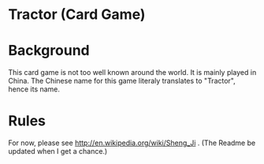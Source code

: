 # Tractor (Card Game)

Background
===

This card game is not too well known around the world. It is mainly played in China. The Chinese name for this game literaly translates to "Tractor", hence its name.

Rules
===

For now, please see http://en.wikipedia.org/wiki/Sheng_Ji . (The Readme be updated when I get a chance.)
